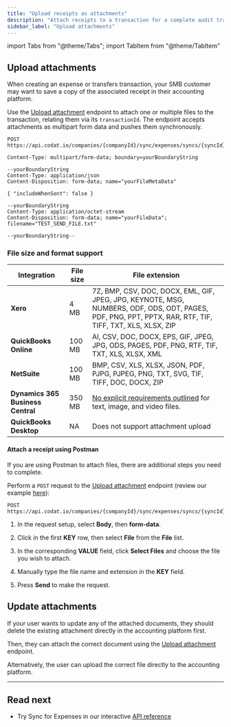 ```yaml
---
title: "Upload receipts as attachments"
description: "Attach receipts to a transaction for a complete audit trail"
sidebar_label: "Upload attachments"
---
```


import Tabs from "@theme/Tabs";
import TabItem from "@theme/TabItem"

## Upload attachments

When creating an expense or transfers transaction, your SMB customer may want to save a copy of the associated receipt in their accounting platform. 

Use the [Upload attachment](/sync-for-expenses-api#/operations/upload-expense-attachment) endpoint to attach one or multiple files to the transaction, relating them via its `transactionId`. The endpoint accepts attachments as multipart form data and pushes them synchronously.

```http
POST https://api.codat.io/companies/{companyId}/sync/expenses/syncs/{syncId}/transactions/{transactionId}/attachments
```

```
Content-Type: multipart/form-data; boundary=yourBoundaryString

--yourBoundaryString
Content-Type: application/json
Content-Disposition: form-data; name="yourFileMetaData"

{ "includeWhenSent": false }

--yourBoundaryString
Content-Type: application/octet-stream
Content-Disposition: form-data; name="yourFileData"; filename="TEST_SEND_FILE.txt"

--yourBoundaryString--
```

### File size and format support

| Integration       | File size | File extension                                                                                                                                               |
|-------------------|-----------|--------------------------------------------------------------------------------------------------------------------------------------------------------------|
| **Xero**              | 4 MB      | 7Z, BMP, CSV, DOC, DOCX, EML, GIF, JPEG, JPG, KEYNOTE, MSG, NUMBERS, ODF,   ODS, ODT, PAGES, PDF, PNG, PPT, PPTX, RAR, RTF, TIF, TIFF, TXT, XLS, XLSX,   ZIP |
| **QuickBooks Online** | 100 MB    | AI, CSV, DOC, DOCX, EPS, GIF, JPEG, JPG, ODS, PAGES, PDF, PNG, RTF, TIF,   TXT, XLS, XLSX, XML                                                               |
| **NetSuite**          | 100 MB    | BMP, CSV, XLS, XLSX, JSON, PDF, PJPG, PJPEG, PNG, TXT, SVG, TIF, TIFF,   DOC, DOCX, ZIP                                                                      |
| **Dynamics 365 Business Central** | 350 MB | [No explicit requirements outlined](https://learn.microsoft.com/en-gb/dynamics365/business-central/ui-how-add-link-to-record#to-attach-a-file-to-a-purchase-invoice) for text, image, and video files. |
| **QuickBooks Desktop** | NA      | Does not support attachment upload                                                                                                                            |

#### Attach a receipt using Postman

If you are using Postman to attach files, there are additional steps you need to complete. 

Perform a `POST` request to the [Upload attachment](/sync-for-expenses-api#/operations/upload-expense-attachment) endpoint (review our example [here](https://postman.codat.io/#f3b78b32-f1a7-4016-b222-fd26efdcc126)):

```http
POST https://api.codat.io/companies/{companyId}/sync/expenses/syncs/{syncId}/transactions/{transactionId}/attachments
```
1.  In the request setup, select **Body**, then **form-data**.

2.  Click in the first **KEY** row, then select **File** from the **File** list.

3.  In the corresponding **VALUE** field, click **Select Files** and choose the file you wish to attach.

4.  Manually type the file name and extension in the **KEY** field.

5.  Press **Send** to make the request.

## Update attachments

If your user wants to update any of the attached documents, they should delete the existing attachment directly in the accounting platform first. 

Then, they can attach the correct document using the [Upload attachment](/sync-for-expenses-api#/operations/upload-expense-attachment) endpoint.

Alternatively, the user can upload the correct file directly to the accounting platform. 

---
## Read next

* Try Sync for Expenses in our interactive [API reference](/sync-for-expenses-api#/)
